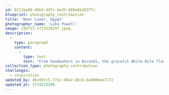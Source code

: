 ```yaml
---
id: 8f11ba98-d6b3-497c-be35-860e6b2037fc
blueprint: photography_contribution
title: 'Near Luxor, Egypt'
photographer_name: 'Luke Powell'
image: c56711-1713236297.jpeg
description:
  -
    type: paragraph
    content:
      -
        type: text
        text: "From headwaters in Burundi, the graceful White Nile flows slowly northward through Rwanda, Uganda, Tanzania, Kenya, the Democratic Republic of the Congo, and South Sudan, combining in Sudan at Khartoum with it's sister, the Blue Nile  --  arriving out of Ethiopia with 80% of the Nile's volume  --  and then onward through the Egyptian desert as the well fabled Nile River, longest on Earth."
collection_type: photography-contribution
challenges:
  - inspiration
updated_by: 46c097c5-771c-49e2-b8c6-ba6009ae7172
updated_at: 1719233209
---
```

